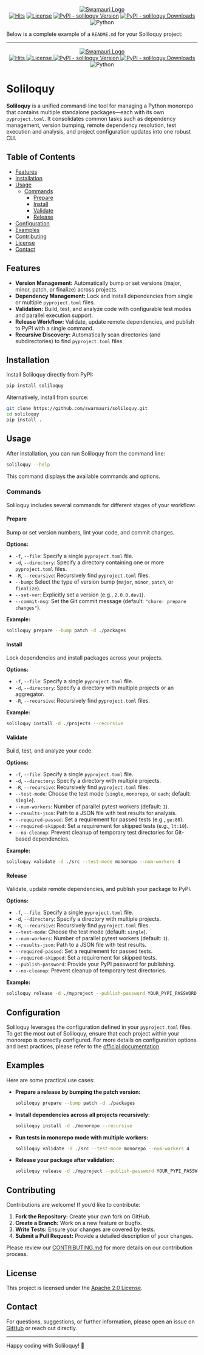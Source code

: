 <p align="center">
    <a href="https://github.com/swarmauri/swarmauri-sdk/"><img src="https://res.cloudinary.com/dbjmpekvl/image/upload/v1730099724/Swarmauri-logo-lockup-2048x757_hww01w.png" alt="Swamauri Logo"/></a>
    <br />
    <a href="https://hits.sh/github.com/swarmauri/soliloquy/"><img src="https://hits.sh/github.com/swarmauri/soliloquy.svg" alt="Hits"/></a>
    <a href="https://opensource.org/licenses/Apache-2.0"><img src="https://img.shields.io/badge/License-Apache_2.0-blue.svg" alt="License"/></a>
    <a href="https://pypi.org/project/soliloquy/"><img src="https://img.shields.io/pypi/v/soliloquy?label=soliloquy" alt="PyPI - soliloquy Version"/></a>
    <a href="https://pypi.org/project/soliloquy/"><img src="https://img.shields.io/pypi/dm/soliloquy?label=soliloquy%20Downloads" alt="PyPI - soliloquy Downloads"/></a>
    <br />
    <img src="https://img.shields.io/badge/Python-3776AB?style=for-the-badge&logo=python&labelColor=black" alt="Python"/>
</p>


Below is a complete example of a `README.md` for your Soliloquy project:

---

<p align="center">
  <a href="https://github.com/swarmauri/swarmauri-sdk/">
    <img src="https://res.cloudinary.com/dbjmpekvl/image/upload/v1730099724/Swarmauri-logo-lockup-2048x757_hww01w.png" alt="Swamauri Logo"/>
  </a>
  <br />
  <a href="https://hits.sh/github.com/swarmauri/soliloquy/">
    <img src="https://hits.sh/github.com/swarmauri/soliloquy.svg" alt="Hits"/>
  </a>
  <a href="https://opensource.org/licenses/Apache-2.0">
    <img src="https://img.shields.io/badge/License-Apache_2.0-blue.svg" alt="License"/>
  </a>
  <a href="https://pypi.org/project/soliloquy/">
    <img src="https://img.shields.io/pypi/v/soliloquy?label=soliloquy" alt="PyPI - soliloquy Version"/>
  </a>
  <a href="https://pypi.org/project/soliloquy/">
    <img src="https://img.shields.io/pypi/dm/soliloquy?label=soliloquy%20Downloads" alt="PyPI - soliloquy Downloads"/>
  </a>
  <br />
  <img src="https://img.shields.io/badge/Python-3776AB?style=for-the-badge&logo=python&labelColor=black" alt="Python"/>
</p>

# Soliloquy

**Soliloquy** is a unified command-line tool for managing a Python monorepo that contains multiple standalone packages—each with its own `pyproject.toml`. It consolidates common tasks such as dependency management, version bumping, remote dependency resolution, test execution and analysis, and project configuration updates into one robust CLI.

## Table of Contents

- [Features](#features)
- [Installation](#installation)
- [Usage](#usage)
  - [Commands](#commands)
    - [Prepare](#prepare)
    - [Install](#install)
    - [Validate](#validate)
    - [Release](#release)
- [Configuration](#configuration)
- [Examples](#examples)
- [Contributing](#contributing)
- [License](#license)
- [Contact](#contact)

## Features

- **Version Management:** Automatically bump or set versions (major, minor, patch, or finalize) across projects.
- **Dependency Management:** Lock and install dependencies from single or multiple `pyproject.toml` files.
- **Validation:** Build, test, and analyze code with configurable test modes and parallel execution support.
- **Release Workflow:** Validate, update remote dependencies, and publish to PyPI with a single command.
- **Recursive Discovery:** Automatically scan directories (and subdirectories) to find `pyproject.toml` files.

## Installation

Install Soliloquy directly from PyPI:

```bash
pip install soliloquy
```

Alternatively, install from source:

```bash
git clone https://github.com/swarmauri/soliloquy.git
cd soliloquy
pip install .
```

## Usage

After installation, you can run Soliloquy from the command line:

```bash
soliloquy --help
```

This command displays the available commands and options.

### Commands

Soliloquy includes several commands for different stages of your workflow:

#### Prepare

Bump or set version numbers, lint your code, and commit changes.

**Options:**

- `-f`, `--file`: Specify a single `pyproject.toml` file.
- `-d`, `--directory`: Specify a directory containing one or more `pyproject.toml` files.
- `-R`, `--recursive`: Recursively find `pyproject.toml` files.
- `--bump`: Select the type of version bump (`major`, `minor`, `patch`, or `finalize`).
- `--set-ver`: Explicitly set a version (e.g., `2.0.0.dev1`).
- `--commit-msg`: Set the Git commit message (default: `"chore: prepare changes"`).

**Example:**

```bash
soliloquy prepare --bump patch -d ./packages
```

#### Install

Lock dependencies and install packages across your projects.

**Options:**

- `-f`, `--file`: Specify a single `pyproject.toml` file.
- `-d`, `--directory`: Specify a directory with multiple projects or an aggregator.
- `-R`, `--recursive`: Recursively find `pyproject.toml` files.

**Example:**

```bash
soliloquy install -d ./projects --recursive
```

#### Validate

Build, test, and analyze your code.

**Options:**

- `-f`, `--file`: Specify a single `pyproject.toml` file.
- `-d`, `--directory`: Specify a directory with multiple projects.
- `-R`, `--recursive`: Recursively find `pyproject.toml` files.
- `--test-mode`: Choose the test mode (`single`, `monorepo`, or `each`; default: `single`).
- `--num-workers`: Number of parallel pytest workers (default: `1`).
- `--results-json`: Path to a JSON file with test results for analysis.
- `--required-passed`: Set a requirement for passed tests (e.g., `ge:80`).
- `--required-skipped`: Set a requirement for skipped tests (e.g., `lt:10`).
- `--no-cleanup`: Prevent cleanup of temporary test directories for Git-based dependencies.

**Example:**

```bash
soliloquy validate -d ./src --test-mode monorepo --num-workers 4
```

#### Release

Validate, update remote dependencies, and publish your package to PyPI.

**Options:**

- `-f`, `--file`: Specify a single `pyproject.toml` file.
- `-d`, `--directory`: Specify a directory with multiple projects.
- `-R`, `--recursive`: Recursively find `pyproject.toml` files.
- `--test-mode`: Choose the test mode (default: `single`).
- `--num-workers`: Number of parallel pytest workers (default: `1`).
- `--results-json`: Path to a JSON file with test results.
- `--required-passed`: Set a requirement for passed tests.
- `--required-skipped`: Set a requirement for skipped tests.
- `--publish-password`: Provide your PyPI password for publishing.
- `--no-cleanup`: Prevent cleanup of temporary test directories.

**Example:**

```bash
soliloquy release -d ./myproject --publish-password YOUR_PYPI_PASSWORD
```

## Configuration

Soliloquy leverages the configuration defined in your `pyproject.toml` files. To get the most out of Soliloquy, ensure that each project within your monorepo is correctly configured. For more details on configuration options and best practices, please refer to the [official documentation](https://github.com/swarmauri/soliloquy).

## Examples

Here are some practical use cases:

- **Prepare a release by bumping the patch version:**

  ```bash
  soliloquy prepare --bump patch -d ./packages
  ```

- **Install dependencies across all projects recursively:**

  ```bash
  soliloquy install -d ./monorepo --recursive
  ```

- **Run tests in monorepo mode with multiple workers:**

  ```bash
  soliloquy validate -d ./src --test-mode monorepo --num-workers 4
  ```

- **Release your package after validation:**

  ```bash
  soliloquy release -d ./myproject --publish-password YOUR_PYPI_PASSWORD
  ```

## Contributing

Contributions are welcome! If you’d like to contribute:

1. **Fork the Repository:** Create your own fork on GitHub.
2. **Create a Branch:** Work on a new feature or bugfix.
3. **Write Tests:** Ensure your changes are covered by tests.
4. **Submit a Pull Request:** Provide a detailed description of your changes.

Please review our [CONTRIBUTING.md](CONTRIBUTING.md) for more details on our contribution process.

## License

This project is licensed under the [Apache 2.0 License](https://opensource.org/licenses/Apache-2.0).

## Contact

For questions, suggestions, or further information, please open an issue on [GitHub](https://github.com/swarmauri/soliloquy) or reach out directly.

---

Happy coding with Soliloquy! 🚀